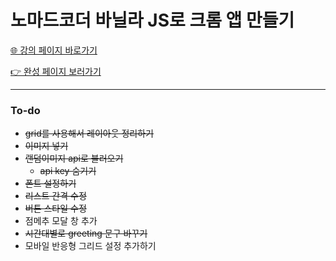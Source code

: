 # 노마드코더 바닐라 JS로 크롬 앱 만들기

<a href="https://nomadcoders.co/javascript-for-beginners" target ="_blank">🌐 강의 페이지 바로가기</a>

<a href = "https://chaam2.github.io/Momentum" target ="_blank">👉 완성 페이지 보러가기</a>

---

### To-do

- ~~grid를 사용해서 레이아웃 정리하기~~
- ~~이미지 넣기~~
- ~~랜덤이미지 api로 불러오기~~
  - ~~api key 숨기기~~
- ~~폰트 설정하기~~
- ~~리스트 간격 수정~~
- ~~버튼 스타일 수정~~
- 점메추 모달 창 추가
- ~~시간대별로 greeting 문구 바꾸기~~
- 모바일 반응형 그리드 설정 추가하기
